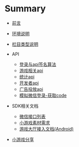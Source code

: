 # Summary

* [前言](README.md)
* [环境说明](explain/环境说明.md)
* [栏目类型说明](explain/栏目类型说明.md)
* API
  * [登录与api签名算法](api/登录与验证.md)
  * [游戏相关api](api/游戏.md)
  * [统计api](api/统计.md)
  * [开发者api](api/开发者api.md)
  * [广告投放api](api/广告投放.md)
  * [模拟微信登录-获取code](api/模拟微信登录-获取code.md)

* SDK相关文档
  * [微信接口列表](sdkdoc/微信接口列表.md)
  * [小游戏素材需求](sdkdoc/小游戏素材需求.md)
  * [游戏大厅接入文档(Android)](sdkdoc/游戏大厅接入文档Android.md)

* [小游戏分享](小游戏分享.md)

